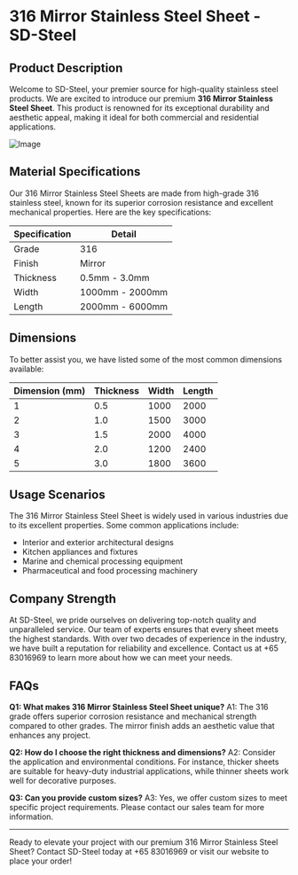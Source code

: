 # 316 Mirror Stainless Steel Sheet - SD-Steel

## Product Description

Welcome to SD-Steel, your premier source for high-quality stainless steel products. We are excited to introduce our premium **316 Mirror Stainless Steel Sheet**. This product is renowned for its exceptional durability and aesthetic appeal, making it ideal for both commercial and residential applications.

![Image](https://github.com/user-attachments/assets/2567258e-e124-4816-932d-1809bd27ef0b)

## Material Specifications

Our 316 Mirror Stainless Steel Sheets are made from high-grade 316 stainless steel, known for its superior corrosion resistance and excellent mechanical properties. Here are the key specifications:

| Specification        | Detail                         |
|----------------------|--------------------------------|
| Grade                | 316                            |
| Finish               | Mirror                         |
| Thickness            | 0.5mm - 3.0mm                  |
| Width                | 1000mm - 2000mm                |
| Length               | 2000mm - 6000mm                |

## Dimensions

To better assist you, we have listed some of the most common dimensions available:

| Dimension (mm) | Thickness | Width | Length |
|----------------|-----------|-------|--------|
| 1               | 0.5       | 1000  | 2000   |
| 2               | 1.0       | 1500  | 3000   |
| 3               | 1.5       | 2000  | 4000   |
| 4               | 2.0       | 1200  | 2400   |
| 5               | 3.0       | 1800  | 3600   |

## Usage Scenarios

The 316 Mirror Stainless Steel Sheet is widely used in various industries due to its excellent properties. Some common applications include:
- Interior and exterior architectural designs
- Kitchen appliances and fixtures
- Marine and chemical processing equipment
- Pharmaceutical and food processing machinery

## Company Strength

At SD-Steel, we pride ourselves on delivering top-notch quality and unparalleled service. Our team of experts ensures that every sheet meets the highest standards. With over two decades of experience in the industry, we have built a reputation for reliability and excellence. Contact us at +65 83016969 to learn more about how we can meet your needs.

## FAQs

**Q1: What makes 316 Mirror Stainless Steel Sheet unique?**
A1: The 316 grade offers superior corrosion resistance and mechanical strength compared to other grades. The mirror finish adds an aesthetic value that enhances any project.

**Q2: How do I choose the right thickness and dimensions?**
A2: Consider the application and environmental conditions. For instance, thicker sheets are suitable for heavy-duty industrial applications, while thinner sheets work well for decorative purposes.

**Q3: Can you provide custom sizes?**
A3: Yes, we offer custom sizes to meet specific project requirements. Please contact our sales team for more information.

---

Ready to elevate your project with our premium 316 Mirror Stainless Steel Sheet? Contact SD-Steel today at +65 83016969 or visit our website to place your order!